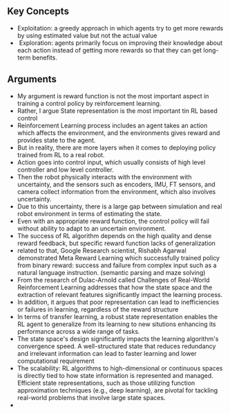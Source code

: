 
## Key Concepts
- Exploitation:  a greedy approach in which agents try to get more rewards by using estimated value but not the actual value
-  Exploration: agents primarily focus on improving their knowledge about each action instead of getting more rewards so that they can get long-term benefits.

## Arguments
- My argument is reward function is not the most important aspect in training a control  policy by reinforcement learning.
- Rather, I argue State representation is the most important tin RL based control
- Reinforcement Learning process includes an agent takes an action which affects the environment, and the environments gives reward and provides state to the agent.
- But in reality, there are more layers when it comes to deploying policy trained from RL to a real robot.
- Action goes into control input, which usually consists of high level controller and low level controller. 
- Then the robot physically interacts with the environment with uncertainty, and the sensors such as encoders, IMU, FT sensors, and camera collect information from the environment, which also involves uncertainty.
- Due to this uncertainty, there is a large gap between simulation and real robot environment in terms of estimating the state.
- Even with an appropriate reward function, the control policy will fail without ability to adapt to an uncertain environment. 
- The success of RL algorithm depends on the high quality and dense reward feedback, but specific reward function lacks of generalization
- related to that, Google Research scientist, Rishabh Agarwal demonstrated Meta Reward  Learning which successfully trained policy from binary reward: success and failure from complex input such as a natural language instruction.  (semantic parsing and maze solving)
- From the research of Dulac-Arnold called Challenges of Real-World Reinforcement Learning addresses that how the state space and the extraction of relevant features significantly impact the learning process. 
- In addition, it argues that poor representation can lead to inefficiencies or failures in learning, regardless of the reward structure
- In terms of transfer learning, a robust state representation enables the RL agent to generalize from its learning to new situtions enhancing its performance across a wide range of tasks.
- The state space's design significantly impacts the learning algorithm's convergence speed. A well-structured state that reduces redundancy and irrelevant information can lead to faster learning and lower computational requirement
- The scalability: RL algorithms to high-dimensional or continuous spaces is directly tied to how state information is represented and managed. Efficient state representations, such as those utilizing function approximation techniques (e.g., deep learning), are pivotal for tackling real-world problems that involve large state spaces.
- 